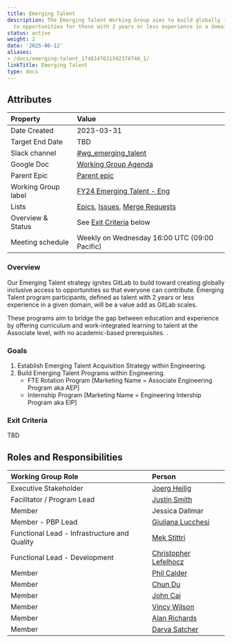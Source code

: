 ```yaml
---
title: Emerging Talent
description: The Emerging Talent Working Group aims to build globally inclusive access
  to opportunities for those with 2 years or less experience in a domain
status: active
weight: 2
date: '2025-06-12'
aliases:
- /docs/emerging-talent_1748147631592378740_1/
linkTitle: Emerging Talent
type: docs
---
```


## Attributes

| Property            | Value                                                                                                                                                                                                                                                                                                                       |
|:--------------------|:----------------------------------------------------------------------------------------------------------------------------------------------------------------------------------------------------------------------------------------------------------------------------------------------------------------------------|
| Date Created        | 2023-03-31                                                                                                                                                                                                                                                                                                                  |
| Target End Date     | TBD                                                                                                                                                                                                                                                                                                                         |
| Slack channel       | [#wg_emerging_talent](https://gitlab.slack.com/archives/C04R9F3377H)                                                                                                                                                                                                                                                        |
| Google Doc          | [Working Group Agenda](https://docs.google.com/document/d/1mrnbShkFYtuz3fTY1WNX8geKkZVKvyvyU65hdCZxw4g/edit#)                                                                                                                                                                                                               |
| Parent Epic         | [Parent epic](https://gitlab.com/groups/gitlab-com/-/epics/2162)                                                                                                                                                                                                                                                            |
| Working Group label | [FY24 Emerging Talent - Eng](https://gitlab.com/groups/gitlab-com/-/labels?subscribed=&search=FY24+Emerging+Talent+-+Eng)                                                                                                                                                                                                   |
| Lists               | [Epics](https://gitlab.com/groups/gitlab-com/-/epics?label_name%5B%5D=FY24+Emerging+Talent+-+Eng), [Issues](https://gitlab.com/groups/gitlab-com/-/issues?label_name%5B%5D=FY24+Emerging+Talent+-+Eng), [Merge Requests](https://gitlab.com/groups/gitlab-com/-/merge_requests?label_name%5B%5D=FY24+Emerging+Talent+-+Eng) |
| Overview & Status   | See [Exit Criteria](#exit-criteria) below                                                                                                                                                                                                                                                                                   |
| Meeting schedule    | Weekly on Wednesday 16:00 UTC (09:00 Pacific)                                                                                                                                                                                                                                                                               |

### Overview

Our Emerging Talent strategy ignites GitLab to build toward creating globally inclusive access to opportunities so that everyone can contribute. Emerging Talent program participants, defined as talent with 2 years or less experience in a given domain, will be a value add as GitLab scales.

These programs aim to bridge the gap between education and experience by offering curriculum and work-integrated learning to talent at the Associate level, with no academic-based prerequisites.
.

### Goals

1. Establish Emerging Talent Acquisition Strategy within Engineering.
1. Build Emerging Talent Programs within Engineering.
    - FTE Rotation Program [Marketing Name = Associate Engineering Program aka AEP]
    - Internship Program [Marketing Name = Engineering Intership Program aka EIP]

### Exit Criteria

TBD

## Roles and Responsibilities

| Working Group Role    | Person                                                                          |
|:----------------------|:--------------------------------------------------------------------------------|
| Executive Stakeholder | [Joerg Heilig](/handbook/company/team/#joergheilig)                              |
| Facilitator / Program Lead          | [Justin Smith](/handbook/company/team/#jwrs)                     |
| Member           | Jessica Dallmar |
| Member - PBP Lead            | [Giuliana Lucchesi](/handbook/company/team/#glucchesi) |
| Functional Lead - Infrastructure and Quality | [Mek Stittri](/handbook/company/team/#meks)|
| Functional Lead - Development  | [Christopher Lefelhocz](/handbook/company/team/#clefelhocz1)|
| Member                | [Phil Calder](/handbook/company/team/#pcalder)                              |
| Member                | [Chun Du](/handbook/company/team/#cdu1)                              |
| Member                | [John Cai](/handbook/company/team/#jcaigitlab)                              |
| Member                | [Vincy Wilson](/handbook/company/team/#vincywilson) |
| Member                | [Alan Richards](/handbook/company/team/#alanrichards) |
| Member                | [Darva Satcher](/handbook/company/team/#dsatcher) |
